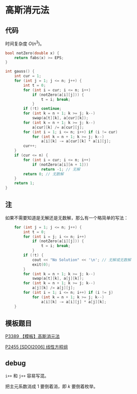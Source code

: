 # 高斯消元法

## 代码

时间复杂度 $O(n^3)$。

```cpp
bool notZero(double x) {
    return fabs(x) >= EPS;
}

int gauss() {
    int cur = 1;
    for (int j = 1; j <= n; j++) {
        int t = 0;
        for (int i = cur; i <= n; i++)
            if (notZero(a[i][j])) {
                t = i; break;
            }
        if (!t) continue;
        for (int k = n + 1; k >= j; k--)
            swap(a[t][k], a[cur][k]);
        for (int k = n + 1; k >= j; k--)
            a[cur][k] /= a[cur][j];
        for (int i = 1; i <= n; i++) if (i != cur)
            for (int k = n + 1; k >= j; k--)
                a[i][k] -= a[cur][k] * a[i][j];
        cur++;
    }
    if (cur <= n) {
        for (int i = cur; i <= n; i++)
            if (notZero(a[i][n + 1]))
                return -1; // 无解
        return 0; // 无数解
    }
    return 1;
}
```

## 注

如果不需要知道是无解还是无数解，那么有一个略简单的写法：

```cpp
    for (int j = 1; j <= n; j++) {
        int t = 0;
        for (int i = j; i <= n; i++)
            if (notZero(a[i][j])) {
                t = i; break;
            }
        if (!t) {
            cout << "No Solution" << '\n'; // 无解或无数解
            exit(0);
        }
        for (int k = n + 1; k >= j; k--)
            swap(a[t][k], a[j][k]);
        for (int k = n + 1; k >= j; k--)
            a[j][k] /= a[j][j];
        for (int i = 1; i <= n; i++) if (i != j)
            for (int k = n + 1; k >= j; k--)
                a[i][k] -= a[i][j] * a[j][k];
    }
```

## 模板题目

[P3389 【模板】高斯消元法](https://www.luogu.com.cn/problem/P3389)

[P2455 [SDOI2006] 线性方程组](https://www.luogu.com.cn/problem/P2455)

## debug

`i++` 和 `j++` 容易写混。

把主元系数消成 $1$ 要倒着消，即 $k$ 要倒着枚举。